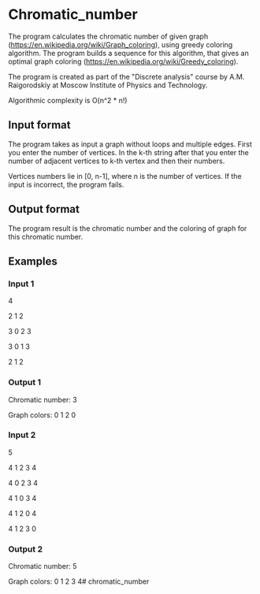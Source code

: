 # Chromatic_number

The program calculates the chromatic number of given graph (https://en.wikipedia.org/wiki/Graph_coloring), using greedy coloring algorithm. 
The program builds a sequence for this algorithm, that gives an optimal graph coloring (https://en.wikipedia.org/wiki/Greedy_coloring).

The program is created as part of the "Discrete analysis" course by A.M. Raigorodskiy at Moscow Institute of Physics and Technology.

Algorithmic complexity is O(n^2 * n!)

## Input format

The program takes as input a graph without loops and multiple edges.
First you enter the number of vertices. In the k-th string after that you enter the number of adjacent vertices to k-th vertex and then their numbers.

Vertices numbers lie in [0, n-1], where n is the number of vertices.
If the input is incorrect, the program fails.

## Output format

The program result is the chromatic number and the coloring of graph for this chromatic number.

## Examples 

### Input 1
4

2 1 2

3 0 2 3

3 0 1 3

2 1 2

### Output 1

Chromatic number: 3

Graph colors: 0 1 2 0

### Input 2

5

4 1 2 3 4

4 0 2 3 4

4 1 0 3 4

4 1 2 0 4

4 1 2 3 0

### Output 2

Chromatic number: 5

Graph colors: 0 1 2 3 4# chromatic_number
